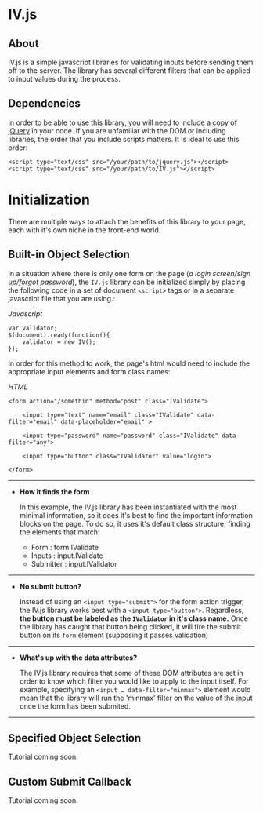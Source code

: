 IV.js
====================


About
---
IV.js is a simple javascript libraries for validating inputs before sending them off to the server. The  library has several different filters that can be applied to input values during the process.


Dependencies
-------

In order to be able to use this library, you will need to include a copy of [jQuery][1] in your code. If you are unfamiliar with the DOM or including libraries, the order that you include scripts matters. It is ideal to use this order:

    <script type="text/css" src="/your/path/to/jquery.js"></script>
    <script type="text/css" src="/your/path/to/IV.js"></script>


Initialization
====

There are multiple ways to attach the benefits of this library to your page, each with it's own niche in the front-end world.



**Built-in Object Selection**
----

In a situation where there is only one form on the page (*a login screen/sign up/forgot password*), the `IV.js` library can be initialized simply by placing the following code in a set of document `<script>` tags or in a separate javascript file that you are using.:



*Javascript*

	var validator;
    $(document).ready(function(){
    	validator = new IV();
    });


In order for this method to work, the page's html would need to include the appropriate input elements and form class names:

*HTML*

	<form action="/somethin" method="post" class="IValidate">
	
		<input type="text" name="email" class="IValidate" data-filter="email" data-placeholder="email" >
	   	
	   	<input type="password" name="password" class="IValidate" data-filter="any">
	   	   
	    <input type="button" class="IValidator" value="login">
	
	</form>

-----

* **How it finds the form**

   In this example, the IV.js library has been instantiated with the most minimal information, so it does it's best to find the important information blocks on the page. To do so, it uses it's default class structure, finding the elements that match:
	
   * Form : form.IValidate	
   * Inputs : input.IValidate
   * Submitter : input.IValidator
----

* **No submit button?**


   Instead of using an `<input type="submit">` for the form action trigger, the IV.js library works best with a `<input type="button">`. Regardless, **the button must be labeled as the `IValidator` in it's class name.** Once the library has caught that button being clicked, it will fire the submit button on its `form` element (supposing it passes validation)
   
----
 
 * **What's up with the data attributes?**
  
   The IV.js library requires that some of these DOM attributes are set in order to know which filter you would like to apply to the input itself. For example, specifying an `<input … data-filter="minmax">` element would mean that the library will run the 'minmax' filter on the value of the input once the form has been submited.  
 
----

**Specified Object Selection**
----

Tutorial coming soon.

**Custom Submit Callback**
----

Tutorial coming soon.





  [1]: http://jquery.com/
  